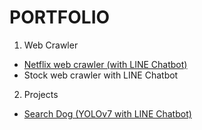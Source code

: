 # PORTFOLIO
1. Web Crawler
- [Netflix web crawler (with LINE Chatbot)](https://github.com/shihweichuang/Netflix_crawler_LINEBot)
- Stock web crawler with LINE Chatbot
2. Projects
- [Search Dog (YOLOv7 with LINE Chatbot)](https://github.com/shihweichuang/CHI101_Search_Dog)
